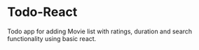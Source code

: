 # Todo-React
Todo app for adding Movie list with ratings, duration and search functionality using basic react.

